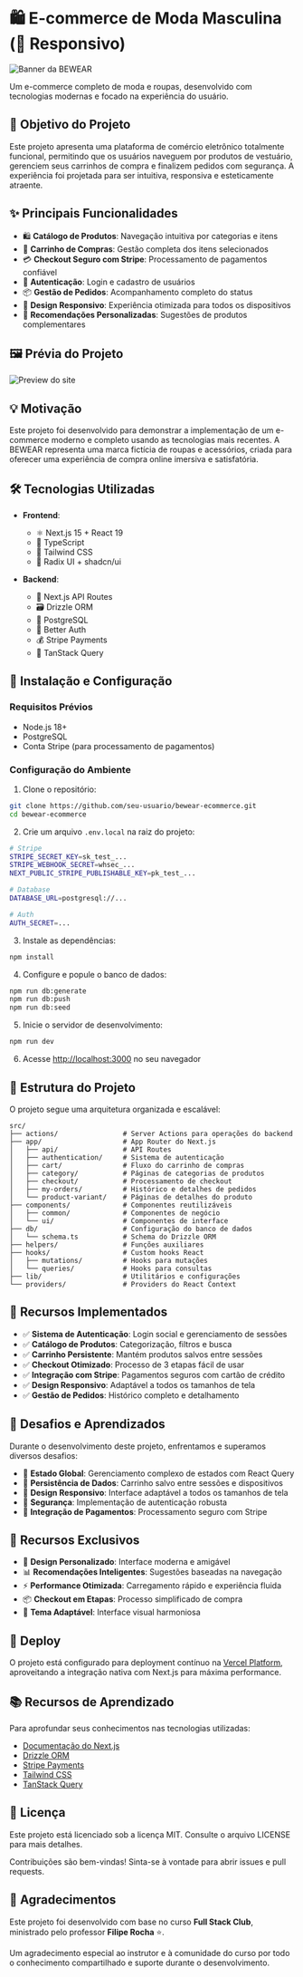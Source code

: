 # 🛍️ E-commerce de Moda Masculina (📱 Responsivo)

![Banner da BEWEAR](public/banner-01.png)

Um e-commerce completo de moda e roupas, desenvolvido com tecnologias modernas e focado na experiência do usuário.

## 📌 Objetivo do Projeto

Este projeto apresenta uma plataforma de comércio eletrônico totalmente funcional, permitindo que os usuários naveguem por produtos de vestuário, gerenciem seus carrinhos de compra e finalizem pedidos com segurança. A experiência foi projetada para ser intuitiva, responsiva e esteticamente atraente.

## ✨ Principais Funcionalidades

- 🛍️ **Catálogo de Produtos**: Navegação intuitiva por categorias e itens
- 🛒 **Carrinho de Compras**: Gestão completa dos itens selecionados
- 💳 **Checkout Seguro com Stripe**: Processamento de pagamentos confiável
- 🔐 **Autenticação**: Login e cadastro de usuários
- 📦 **Gestão de Pedidos**: Acompanhamento completo do status
- 📱 **Design Responsivo**: Experiência otimizada para todos os dispositivos
- 🔎 **Recomendações Personalizadas**: Sugestões de produtos complementares

## 🖼️ Prévia do Projeto

![Preview do site](public/banner-02.png)

## 💡 Motivação

Este projeto foi desenvolvido para demonstrar a implementação de um e-commerce moderno e completo usando as tecnologias mais recentes. A BEWEAR representa uma marca fictícia de roupas e acessórios, criada para oferecer uma experiência de compra online imersiva e satisfatória.

## 🛠️ Tecnologias Utilizadas

- **Frontend**:
  - ⚛️ Next.js 15 + React 19
  - 🔷 TypeScript
  - 🎨 Tailwind CSS
  - 🧩 Radix UI + shadcn/ui

- **Backend**:
  - 🔄 Next.js API Routes
  - 🗃️ Drizzle ORM
  - 🐘 PostgreSQL
  - 🔐 Better Auth
  - 💰 Stripe Payments
  - 🔄 TanStack Query

## 🚀 Instalação e Configuração

### Requisitos Prévios

- Node.js 18+
- PostgreSQL
- Conta Stripe (para processamento de pagamentos)

### Configuração do Ambiente

1. Clone o repositório:

```bash
git clone https://github.com/seu-usuario/bewear-ecommerce.git
cd bewear-ecommerce
```

2. Crie um arquivo `.env.local` na raiz do projeto:

```bash
# Stripe
STRIPE_SECRET_KEY=sk_test_...
STRIPE_WEBHOOK_SECRET=whsec_...
NEXT_PUBLIC_STRIPE_PUBLISHABLE_KEY=pk_test_...

# Database
DATABASE_URL=postgresql://...

# Auth
AUTH_SECRET=...
```

3. Instale as dependências:

```bash
npm install
```

4. Configure e popule o banco de dados:

```bash
npm run db:generate
npm run db:push
npm run db:seed
```

5. Inicie o servidor de desenvolvimento:

```bash
npm run dev
```

6. Acesse [http://localhost:3000](http://localhost:3000) no seu navegador

## 📁 Estrutura do Projeto

O projeto segue uma arquitetura organizada e escalável:

```
src/
├── actions/                # Server Actions para operações do backend
├── app/                    # App Router do Next.js
│   ├── api/                # API Routes
│   ├── authentication/     # Sistema de autenticação
│   ├── cart/               # Fluxo do carrinho de compras
│   ├── category/           # Páginas de categorias de produtos
│   ├── checkout/           # Processamento de checkout
│   ├── my-orders/          # Histórico e detalhes de pedidos
│   └── product-variant/    # Páginas de detalhes do produto
├── components/             # Componentes reutilizáveis
│   ├── common/             # Componentes de negócio
│   └── ui/                 # Componentes de interface
├── db/                     # Configuração do banco de dados
│   └── schema.ts           # Schema do Drizzle ORM
├── helpers/                # Funções auxiliares
├── hooks/                  # Custom hooks React
│   ├── mutations/          # Hooks para mutações
│   └── queries/            # Hooks para consultas
├── lib/                    # Utilitários e configurações
└── providers/              # Providers do React Context
```

## 🎯 Recursos Implementados

- ✅ **Sistema de Autenticação**: Login social e gerenciamento de sessões
- ✅ **Catálogo de Produtos**: Categorização, filtros e busca
- ✅ **Carrinho Persistente**: Mantém produtos salvos entre sessões
- ✅ **Checkout Otimizado**: Processo de 3 etapas fácil de usar
- ✅ **Integração com Stripe**: Pagamentos seguros com cartão de crédito
- ✅ **Design Responsivo**: Adaptável a todos os tamanhos de tela
- ✅ **Gestão de Pedidos**: Histórico completo e detalhamento

## 🧠 Desafios e Aprendizados

Durante o desenvolvimento deste projeto, enfrentamos e superamos diversos desafios:

- 🔄 **Estado Global**: Gerenciamento complexo de estados com React Query
- 🛒 **Persistência de Dados**: Carrinho salvo entre sessões e dispositivos
- 📱 **Design Responsivo**: Interface adaptável a todos os tamanhos de tela
- 🔐 **Segurança**: Implementação de autenticação robusta
- 💸 **Integração de Pagamentos**: Processamento seguro com Stripe

## 🌟 Recursos Exclusivos

- 🎨 **Design Personalizado**: Interface moderna e amigável
- 📊 **Recomendações Inteligentes**: Sugestões baseadas na navegação
- ⚡ **Performance Otimizada**: Carregamento rápido e experiência fluida
- 📦 **Checkout em Etapas**: Processo simplificado de compra
- 🌙 **Tema Adaptável**: Interface visual harmoniosa

## 🚀 Deploy

O projeto está configurado para deployment contínuo na [Vercel Platform](https://vercel.com), aproveitando a integração nativa com Next.js para máxima performance.

## 📚 Recursos de Aprendizado

Para aprofundar seus conhecimentos nas tecnologias utilizadas:

- [Documentação do Next.js](https://nextjs.org/docs)
- [Drizzle ORM](https://orm.drizzle.team/)
- [Stripe Payments](https://stripe.com/docs)
- [Tailwind CSS](https://tailwindcss.com/)
- [TanStack Query](https://tanstack.com/query)

## 📝 Licença

Este projeto está licenciado sob a licença MIT. Consulte o arquivo LICENSE para mais detalhes.

Contribuições são bem-vindas! Sinta-se à vontade para abrir issues e pull requests.

## 👏 Agradecimentos

Este projeto foi desenvolvido com base no curso **Full Stack Club**, ministrado pelo professor **Filipe Rocha** ⭐.

Um agradecimento especial ao instrutor e à comunidade do curso por todo o conhecimento compartilhado e suporte durante o desenvolvimento.
